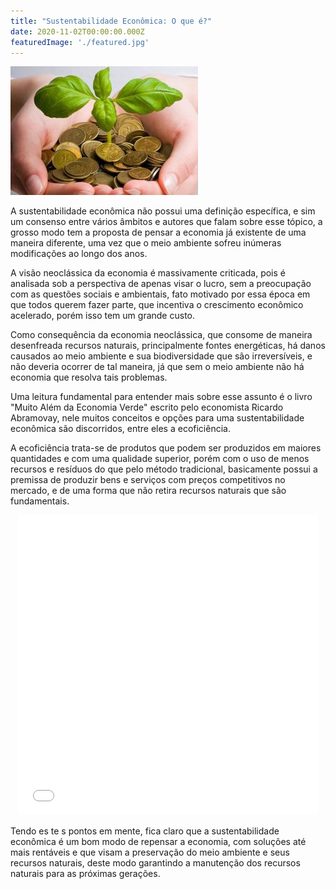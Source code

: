 ```yaml
---
title: "Sustentabilidade Econômica: O que é?"
date: 2020-11-02T00:00:00.000Z
featuredImage: './featured.jpg'
---
```


<p>
  <img src="./featured.jpg" alt="" width="300" height="206" />
</p>
<p>
  <span data-contrast="auto">A sustentabilidade econômica não possui uma definição específica, e sim um consenso entre vários âmbitos e autores que falam sobre esse tópico, a grosso modo tem a proposta de pensar a economia já existente de uma maneira diferente, uma vez que o meio ambiente sofreu inúmeras modificações ao longo dos anos.
  </span>
</p>
<p>
  <span data-contrast="auto">A visão neoclássica da economia é massivamente criticada, pois é analisada sob a perspectiva de apenas visar o lucro, sem a preocupação com as questões sociais e ambientais, fato motivado por essa época em que todos querem fazer parte, que incentiva o crescimento econômico acelerado, porém isso tem um grande custo.
  </span>
</p>
<p>
  <span data-contrast="auto">Como consequência da economia neoclássica, que consome de maneira desenfreada recursos naturais, principalmente fontes energéticas, há danos causados ao meio ambiente e sua biodiversidade que são irreversíveis, e não deveria ocorrer de tal maneira, já que sem o meio ambiente não há economia que resolva tais problemas.
  </span>
</p>
<p>
  <span data-contrast="auto">Uma leitura fundamental para entender mais sobre esse assunto é o livro "Muito Além da Economia Verde" escrito pelo economista Ricardo Abramovay, nele muitos conceitos e opções para uma sustentabilidade econômica são discorridos, entre eles a ecoficiência.
  </span>
</p>
<p style="text-align: left;">
  <span data-contrast="auto">A ecoficiência trata-se de produtos que podem ser produzidos em maiores quantidades e com uma qualidade superior, porém com o uso de menos recursos e resíduos do que pelo método tradicional, basicamente possui a premissa de produzir bens e serviços com preços competitivos no mercado, e de uma forma que não retira recursos naturais que são fundamentais.
  </span>
</p>
<p style="text-align: center;">
  <a href="https://media.giphy.com/media/YqbUp2Lrhtoy8MtlGl/giphy.gif">
    <span data-ccp-props="{&quot;201341983&quot;:0,&quot;335551550&quot;:2,&quot;335551620&quot;:2,&quot;335559731&quot;:720,&quot;335559740&quot;:276}">
      <iframe src="//giphy.com/embed/YqbUp2Lrhtoy8MtlGl" width="480" height="480" frameborder="0">
      </iframe>
    </span>
  </a>
</p>
<p>
  <span data-contrast="auto">Tendo es
  </span>
  <span data-contrast="auto">te
  </span>
  <span data-contrast="auto">s pontos em mente, fica claro que a sustentabilidade econômica é um bom modo de 
  </span>
  <span data-contrast="auto">repensar a economia, com soluções até mais rentáveis e que visam a preservação do meio ambiente e seus recursos naturais, 
  </span>
  <span data-contrast="auto">deste modo garantindo a manutenção dos recursos naturais para as próximas gerações.
  </span>
</p>

